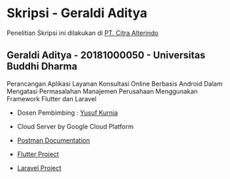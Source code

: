 # Skripsi - Geraldi Aditya

Penelitian Skripsi ini dilakukan di [PT. Citra Alterindo](https://goo.gl/maps/Ym8vrm5wvfWbnxcB9)

## Geraldi Aditya - 20181000050 - Universitas Buddhi Dharma

Perancangan Aplikasi Layanan Konsultasi Online Berbasis Android Dalam Mengatasi Permasalahan Manajemen Perusahaan Menggunakan Framework Flutter dan Laravel
- Dosen Pembimbing : [Yusuf Kurnia](https://scholar.google.co.id/citations?user=EgDQ-sUAAAAJ&hl=en)

- Cloud Server by Google Cloud Platform
- [Postman Documentation](https://documenter.getpostman.com/view/14581446/VUjSG4Dj#4012a0fc-8bd2-4c91-b725-e7ff15ad5c69) 
- [Flutter Project](https://github.com/geraldiadityal/citra_flutter)
- [Laravel Project](https://github.com/geraldiadityal/citra-web)
